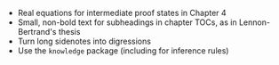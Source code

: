 - Real equations for intermediate proof states in Chapter 4
- Small, non-bold text for subheadings in chapter TOCs, as in Lennon-Bertrand's
  thesis
- Turn long sidenotes into digressions
- Use the `knowledge` package (including for inference rules)